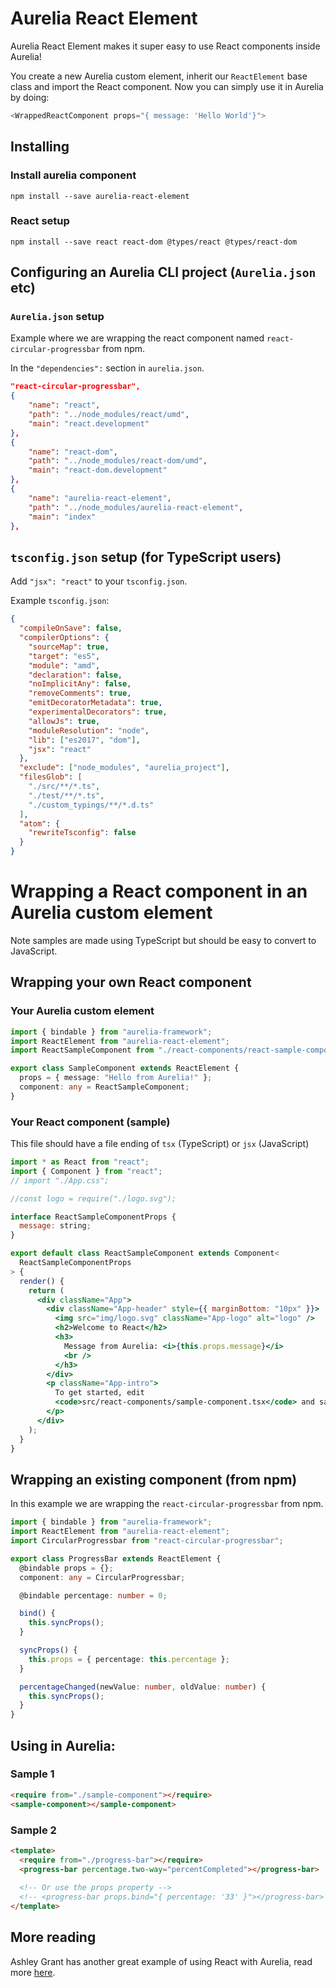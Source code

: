 # Aurelia React Element

Aurelia React Element makes it super easy to use React components inside Aurelia!

You create a new Aurelia custom element, inherit our `ReactElement` base class and import the React component. Now you can simply use it in Aurelia by doing:

```ts
<WrappedReactComponent props="{ message: 'Hello World'}">
```

## Installing

### Install aurelia component

`npm install --save aurelia-react-element`

### React setup

`npm install --save react react-dom @types/react @types/react-dom`

## Configuring an Aurelia CLI project (`Aurelia.json` etc)

### `Aurelia.json` setup

Example where we are wrapping the react component named `react-circular-progressbar` from npm.

In the `"dependencies":` section in `aurelia.json`.

```json
"react-circular-progressbar",
{
    "name": "react",
    "path": "../node_modules/react/umd",
    "main": "react.development"
},
{
    "name": "react-dom",
    "path": "../node_modules/react-dom/umd",
    "main": "react-dom.development"
},
{
    "name": "aurelia-react-element",
    "path": "../node_modules/aurelia-react-element",
    "main": "index"
},
```

## `tsconfig.json` setup (for TypeScript users)

Add `"jsx": "react"` to your `tsconfig.json`.

Example `tsconfig.json`:

```json
{
  "compileOnSave": false,
  "compilerOptions": {
    "sourceMap": true,
    "target": "es5",
    "module": "amd",
    "declaration": false,
    "noImplicitAny": false,
    "removeComments": true,
    "emitDecoratorMetadata": true,
    "experimentalDecorators": true,
    "allowJs": true,
    "moduleResolution": "node",
    "lib": ["es2017", "dom"],
    "jsx": "react"
  },
  "exclude": ["node_modules", "aurelia_project"],
  "filesGlob": [
    "./src/**/*.ts",
    "./test/**/*.ts",
    "./custom_typings/**/*.d.ts"
  ],
  "atom": {
    "rewriteTsconfig": false
  }
}
```

# Wrapping a React component in an Aurelia custom element

Note samples are made using TypeScript but should be easy to convert to JavaScript.

## Wrapping your own React component

### Your Aurelia custom element

```ts
import { bindable } from "aurelia-framework";
import ReactElement from "aurelia-react-element";
import ReactSampleComponent from "./react-components/react-sample-component";

export class SampleComponent extends ReactElement {
  props = { message: "Hello from Aurelia!" };
  component: any = ReactSampleComponent;
}
```

### Your React component (sample)
This file should have a file ending of `tsx` (TypeScript) or `jsx` (JavaScript)
```jsx
import * as React from "react";
import { Component } from "react";
// import "./App.css";

//const logo = require("./logo.svg");

interface ReactSampleComponentProps {
  message: string;
}

export default class ReactSampleComponent extends Component<
  ReactSampleComponentProps
> {
  render() {
    return (
      <div className="App">
        <div className="App-header" style={{ marginBottom: "10px" }}>
          <img src="img/logo.svg" className="App-logo" alt="logo" />
          <h2>Welcome to React</h2>
          <h3>
            Message from Aurelia: <i>{this.props.message}</i>
            <br />
          </h3>
        </div>
        <p className="App-intro">
          To get started, edit
          <code>src/react-components/sample-component.tsx</code> and save to reload.
        </p>
      </div>
    );
  }
}
```

## Wrapping an existing component (from npm)

In this example we are wrapping the `react-circular-progressbar` from npm.

```ts
import { bindable } from "aurelia-framework";
import ReactElement from "aurelia-react-element";
import CircularProgressbar from "react-circular-progressbar";

export class ProgressBar extends ReactElement {
  @bindable props = {};
  component: any = CircularProgressbar;

  @bindable percentage: number = 0;

  bind() {
    this.syncProps();
  }

  syncProps() {
    this.props = { percentage: this.percentage };
  }

  percentageChanged(newValue: number, oldValue: number) {
    this.syncProps();
  }
}
```

## Using in Aurelia:

### Sample 1

```html
<require from="./sample-component"></require>
<sample-component></sample-component>
```

### Sample 2

```html
<template>
  <require from="./progress-bar"></require>
  <progress-bar percentage.two-way="percentCompleted"></progress-bar>
  
  <!-- Or use the props property -->
  <!-- <progress-bar props.bind="{ percentage: '33' }"></progress-bar> -->
</template>
```

## More reading

Ashley Grant has another great example of using React with Aurelia, read more [here](https://stackoverflow.com/questions/46282448/can-we-integrate-react-component-into-aurelia-project).
